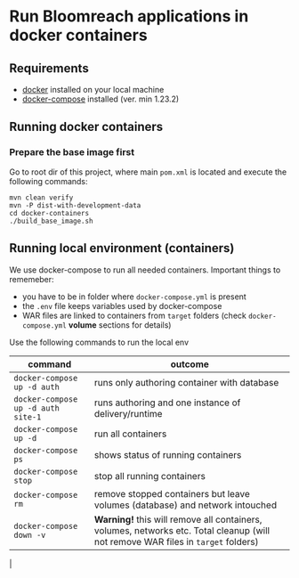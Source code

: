 # Run Bloomreach applications in docker containers

## Requirements
- [docker](https://docs.docker.com/install/) installed on your local machine
- [docker-compose](https://docs.docker.com/compose/install/) installed (ver. min 1.23.2)

## Running docker containers

### Prepare the base image first
Go to root dir of this project, where main `pom.xml` is located and execute the following commands:
```
mvn clean verify
mvn -P dist-with-development-data
cd docker-containers
./build_base_image.sh
```

## Running local environment (containers)
We use docker-compose to run all needed containers. Important things to rememeber:
* you have to be in folder where `docker-compose.yml` is present
* the `.env` file keeps variables used by docker-compose
* WAR files are linked to containers from `target` folders (check `docker-compose.yml` **volume** sections for details)

Use the following commands to run the local env

command | outcome
--- | ---
`docker-compose up -d auth` | runs only authoring container with database
`docker-compose up -d auth site-1` | runs authoring and one instance of delivery/runtime
`docker-compose up -d` | run all containers
`docker-compose ps` | shows status of running containers
`docker-compose stop` | stop all running containers
`docker-compose rm` | remove stopped containers but leave volumes (database) and network intouched
`docker-compose down -v` | **Warning!** this will remove all containers, volumes, networks etc. Total cleanup (will not remove WAR files in `target` folders)
 | 
